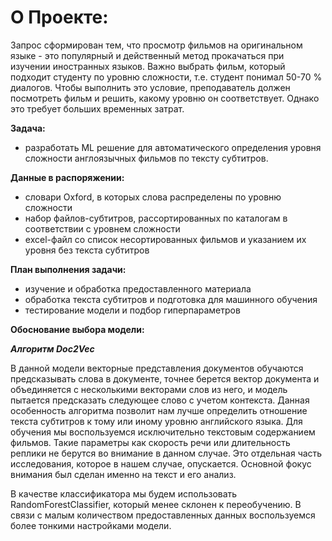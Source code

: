 # О Проекте: 

Запрос сформирован тем, что просмотр фильмов на оригинальном языке - это популярный и действенный метод прокачаться при изучении иностранных языков. Важно выбрать фильм, который подходит студенту по уровню сложности, т.е. студент понимал 50-70 % диалогов. Чтобы выполнить это условие, преподаватель должен посмотреть фильм и решить, какому уровню он соответствует. Однако это требует больших временных затрат.

**Задача:**

- разработать ML решение для автоматического определения уровня сложности англоязычных фильмов по тексту субтитров. 

**Данные в распоряжении:**
- словари Oxford, в которых слова распределены по уровню сложности
- набор файлов-субтитров, рассортированных по каталогам в соответствии с уровнем сложности
- excel-файл со список несортированных фильмов и указанием их уровня без текста субтитров

**План выполнения задачи:**
- изучение и обработка предоставленного материала
- обработка текста субтитров и подготовка для машинного обучения
- тестирование модели и подбор гиперпараметров

**Обоснование выбора модели:**

***Алгоритм Doc2Vec***

В данной модели векторные представления документов обучаются предсказывать слова в документе, точнее берется вектор документа и объединяется с несколькими векторами слов из него, и модель пытается
предсказать следующее слово с учетом контекста. Данная особенность алгоритма позволит нам лучше определить отношение текста субтитров к тому или иному уровню английского языка. Для обучения мы воспользуемся исключительно текстовым содержанием фильмов.
Такие параметры как скорость речи или длительность реплики не берутся во внимание в данном случае. Это отдельная часть исследования, которое в нашем случае, опускается. Основной фокус внимания был сделан именно на текст и его анализ.

В качестве классификатора мы будем использовать RandomForestClassifier, который менее склонен к переобучению. В связи с малым количеством предоставленных данных воспользуемся более тонкими настройками модели. 
